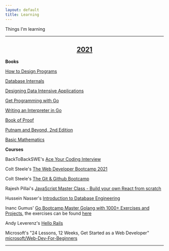 ```yaml
---
layout: default
title: Learning
---
```


Things I'm learning

<hr>

<center><h2><u>2021</u></h2></center>

**Books**

[How to Design Programs](https://htdp.org/2020-8-1/Book/index.html)

[Database Internals](https://www.databass.dev/)

[Designing Data Intensive Applications](https://dataintensive.net/)

[Get Programming with Go](https://www.oreilly.com/library/view/get-programming-with/9781617293092/)

[Writing an Interpreter in Go](https://interpreterbook.com/)

[Book of Proof](https://www.people.vcu.edu/~rhammack/BookOfProof/)

[Putnam and Beyond, 2nd Edition](https://www.amazon.com/Putnam-Beyond-R%C4%83zvan-Gelca-ebook/dp/B077NHBD4N)

[Basic Mathematics](https://www.amazon.com/Basic-Mathematics-Serge-Lang/dp/0387967877)

**Courses**

BackToBackSWE's [Ace Your Coding Interview](https://backtobackswe.com/)

Colt Steele's [The Web Developer Bootcamp 2021](https://www.udemy.com/course/the-web-developer-bootcamp/)

Colt Steele's [The Git & Github Bootcamp](https://www.udemy.com/course/git-and-github-bootcamp/)

Rajesh Pillai's [JavaScript Master Class - Build your own React from scratch](https://www.udemy.com/course/javascript-deep-dive-code-your-own-react-library/)

Hussein Nasser's [Introduction to Database Engineering](https://www.udemy.com/course/database-engines-crash-course/)

Inanc Gumus' [Go Bootcamp Master Golang with 1000+ Exercises and Projects](https://www.udemy.com/course/learn-go-the-complete-bootcamp-course-golang/), the exercises can be found [here](https://github.com/inancgumus/learngo)

Andy Leverenz's [Hello Rails](https://hellorails.io/)

Microsoft's "24 Lessons, 12 Weeks, Get Started as a Web Developer" [microsoft/Web-Dev-For-Beginners](https://github.com/microsoft/Web-Dev-For-Beginners)

<hr>
